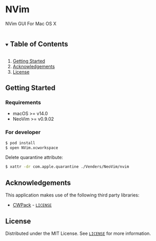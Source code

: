 # NVim

NVim GUI For Mac OS X

<details open="open">
  <summary><h2 style="display: inline-block">Table of Contents</h2></summary>
  <ol>
    <li><a href="#getting-started">Getting Started</a></li>
    <li><a href="#acknowledgements">Acknowledgements</a></li>
    <li><a href="#license">License</a></li>
  </ol>
</details>

## Getting Started

### Requirements

- macOS >= v14.0
- NeoVim >= v0.9.02

### For developer

```bash
$ pod install
$ open NVim.xcworkspace
```

Delete quarantine attribute:
```bash
$ xattr -dr com.apple.quarantine ./Venders/NeoVim/nvim
```

## Acknowledgements

This application makes use of the following third party libraries:
- [CWPack](https://github.com/clwi/CWPack) - [`LICENSE`](Venders/CWPack/LICENSE)

## License

Distributed under the MIT License. See [`LICENSE`](LICENSE) for more information.
